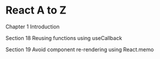 # React A to Z

Chapter 1 Introduction

Section 18 Reusing functions using useCallback

Section 19 Avoid component re-rendering using React.memo